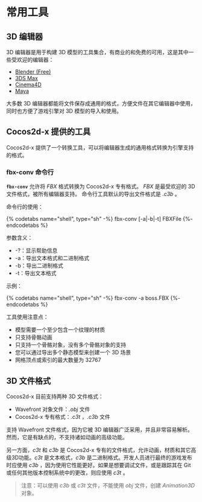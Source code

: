 # 常用工具

## 3D 编辑器

3D 编辑器是用于构建 3D 模型的工具集合，有商业的和免费的可用，这是其中一些受欢迎的编辑器：

* [Blender (Free)](http://www.blender.org/)
* [3DS Max](http://www.autodesk.com/products/3ds-max/overview)
* [Cinema4D](http://www.maxon.net/products/)
* [Maya](http://www.autodesk.com/products/maya/overview)

大多数 3D 编辑器都能将文件保存成通用的格式，方便文件在其它编辑器中使用，同时也方便了游戏引擎对 3D 模型的导入和使用。

## Cocos2d-x 提供的工具

Cocos2d-x 提供了一个转换工具，可以将编辑器生成的通用格式转换为引擎支持的格式。

### fbx-conv 命令行

__`fbx-conv`__ 允许将 _FBX_ 格式转换为 Cocos2d-x 专有格式。 _FBX_ 是最受欢迎的 3D 文件格式，被所有编辑器支持。 命令行工具默认的导出文件格式是 _.c3b_ 。

命令行的使用：

{% codetabs name="shell", type="sh" -%}
fbx-conv [-a|-b|-t] FBXFile
{%- endcodetabs %}

参数含义：

* -?：显示帮助信息
* -a：导出文本格式和二进制格式
* -b：导出二进制格式
* -t：导出文本格式

示例：

{% codetabs name="shell", type="sh" -%}
fbx-conv -a boss.FBX
{%- endcodetabs %}

工具使用注意点：

* 模型需要一个至少包含一个纹理的材质
* 只支持骨骼动画
* 只支持一个骨骼对象，没有多个骨骼对象的支持
* 您可以通过导出多个静态模型来创建一个 3D 场景
* 网格顶点或索引的最大数量为 32767

## 3D 文件格式

Cocos2d-x 目前支持两种 3D 文件格式：

* Wavefront 对象文件：_.obj_ 文件
* Cocos2d-x 专有格式：_.c3t_ ，_.c3b_ 文件

支持 Wavefront 文件格式，因为它被 3D 编辑器广泛采用，并且非常容易解析。然而，它是有缺点的，不支持诸如动画的高级功能。

另一方面，_c3t_ 和 _c3b_ 是 Cocos2d-x 专有的文件格式，允许动画，材质和其它高级3D功能。_c3t_ 是文本格式，_c3b_ 是二进制格式。开发人员进行最终的游戏发布时应使用 _c3b_ ，因为使用它性能更好。如果是想要调试文件，或是跟踪其在 Git 或任何其他版本控制系统中的更改，则应使用 _c3t_ 。

> 注意：可以使用 _c3b_ 或 _c3t_ 文件，不能使用 _obj_ 文件，创建 _Animation3D_ 对象。
